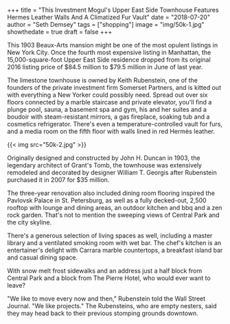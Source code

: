 +++
title = "This Investment Mogul's Upper East Side Townhouse Features Hermes Leather Walls And A Climatized Fur Vault"
date = "2018-07-20"
author = "Seth Demsey"
tags = ["shopping"]
image = "img/50k-1.jpg"
showthedate = true
draft = false
+++

This 1903 Beaux-Arts mansion might be one of the most opulent listings in New York City. Once the fourth most expensive listing in Manhattan, the 15,000-square-foot Upper East Side residence dropped from its original 2016 listing price of $84.5 million to $79.5 million in June of last year.

The limestone townhouse is owned by Keith Rubenstein, one of the founders of the private investment firm Somerset Partners, and is kitted out with everything a New Yorker could possibly need. Spread out over six floors connected by a marble staircase and private elevator, you'll find a plunge pool, sauna, a basement spa and gym, his and her suites and a boudoir with steam-resistant mirrors, a gas fireplace, soaking tub and a cosmetics refrigerator. There's even a temperature-controlled vault for furs, and a media room on the fifth floor with walls lined in red Hermès leather.

{{< img src="50k-2.jpg" >}}

Originally designed and constructed by John H. Duncan in 1903, the legendary architect of Grant's Tomb, the townhouse was extensively remodeled and decorated by designer William T. Georgis after Rubenstein purchased it in 2007 for $35 million.

The three-year renovation also included dining room flooring inspired the Pavlovsk Palace in St. Petersburg, as well as a fully decked-out, 2,500 rooftop with lounge and dining areas, an outdoor kitchen and bbq and a zen rock garden. That's not to mention the sweeping views of Central Park and the city skyline.

There's a generous selection of living spaces as well, including a master library and a ventilated smoking room with wet bar. The chef's kitchen is an entertainer's delight with Carrara marble countertops, a breakfast island bar and casual dining space.

With snow melt frost sidewalks and an address just a half block from Central Park and a block from The Pierre Hotel, who would ever want to leave?

"We like to move every now and then," Rubenstein told the Wall Street Journal. "We like projects." The Rubensteins, who are empty nesters, said they may head back to their previous stomping grounds downtown.
